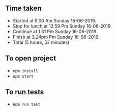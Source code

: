 ## Time taken
- Started at 9.00 Am Sunday 16-06-2019.
- Stop for lunch at 12.59 Pm Sunday 16-06-2019.
- Continue at 1.31 Pm Sunday 16-06-2019.
- Finish at 3.24pm Pm Sunday 16-06-2019.
- Total (5 hours, 52 minutes)


## To open project
- `npm install`
- `npm start`

## To run tests
- `npm run test`

